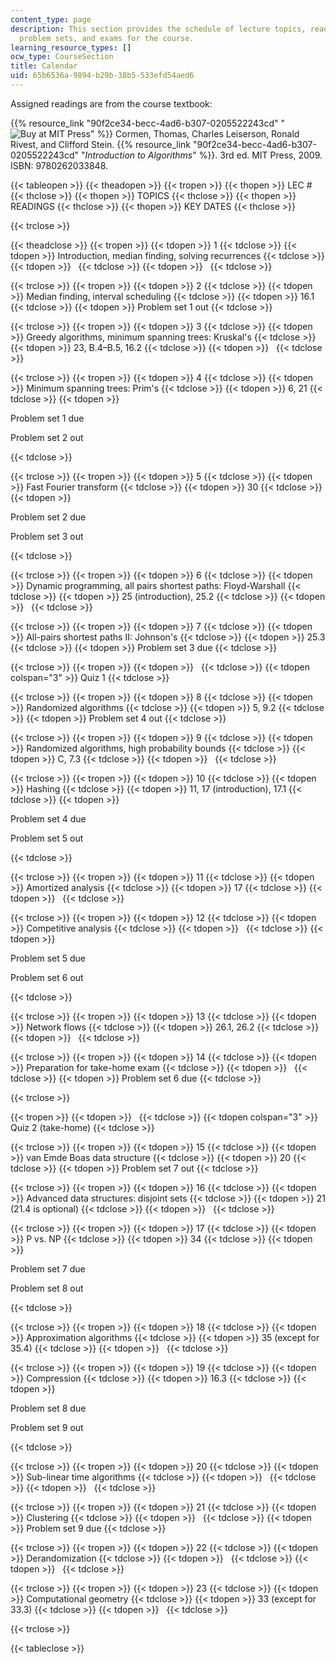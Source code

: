 ```yaml
---
content_type: page
description: This section provides the schedule of lecture topics, reading assignments,
  problem sets, and exams for the course.
learning_resource_types: []
ocw_type: CourseSection
title: Calendar
uid: 65b6536a-9894-b29b-38b5-533efd54aed6
---
```


Assigned readings are from the course textbook:

{{% resource_link "90f2ce34-becc-4ad6-b307-0205522243cd" "![Buy at MIT Press](/images/mp_logo.gif)" %}} Cormen, Thomas, Charles Leiserson, Ronald Rivest, and Clifford Stein. {{% resource_link "90f2ce34-becc-4ad6-b307-0205522243cd" "_Introduction to Algorithms_" %}}. 3rd ed. MIT Press, 2009. ISBN: 9780262033848.

{{< tableopen >}}
{{< theadopen >}}
{{< tropen >}}
{{< thopen >}}
LEC #
{{< thclose >}}
{{< thopen >}}
TOPICS
{{< thclose >}}
{{< thopen >}}
READINGS
{{< thclose >}}
{{< thopen >}}
KEY DATES
{{< thclose >}}

{{< trclose >}}

{{< theadclose >}}
{{< tropen >}}
{{< tdopen >}}
1
{{< tdclose >}}
{{< tdopen >}}
Introduction, median finding, solving recurrences
{{< tdclose >}}
{{< tdopen >}}
 
{{< tdclose >}}
{{< tdopen >}}
 
{{< tdclose >}}

{{< trclose >}}
{{< tropen >}}
{{< tdopen >}}
2
{{< tdclose >}}
{{< tdopen >}}
Median finding, interval scheduling
{{< tdclose >}}
{{< tdopen >}}
16.1
{{< tdclose >}}
{{< tdopen >}}
Problem set 1 out
{{< tdclose >}}

{{< trclose >}}
{{< tropen >}}
{{< tdopen >}}
3
{{< tdclose >}}
{{< tdopen >}}
Greedy algorithms, minimum spanning trees: Kruskal's
{{< tdclose >}}
{{< tdopen >}}
23, B.4–B.5, 16.2
{{< tdclose >}}
{{< tdopen >}}
 
{{< tdclose >}}

{{< trclose >}}
{{< tropen >}}
{{< tdopen >}}
4
{{< tdclose >}}
{{< tdopen >}}
Minimum spanning trees: Prim's
{{< tdclose >}}
{{< tdopen >}}
6, 21
{{< tdclose >}}
{{< tdopen >}}


Problem set 1 due

Problem set 2 out


{{< tdclose >}}

{{< trclose >}}
{{< tropen >}}
{{< tdopen >}}
5
{{< tdclose >}}
{{< tdopen >}}
Fast Fourier transform
{{< tdclose >}}
{{< tdopen >}}
30
{{< tdclose >}}
{{< tdopen >}}


Problem set 2 due

Problem set 3 out


{{< tdclose >}}

{{< trclose >}}
{{< tropen >}}
{{< tdopen >}}
6
{{< tdclose >}}
{{< tdopen >}}
Dynamic programming, all pairs shortest paths: Floyd-Warshall
{{< tdclose >}}
{{< tdopen >}}
25 (introduction), 25.2
{{< tdclose >}}
{{< tdopen >}}
 
{{< tdclose >}}

{{< trclose >}}
{{< tropen >}}
{{< tdopen >}}
7
{{< tdclose >}}
{{< tdopen >}}
All-pairs shortest paths II: Johnson's
{{< tdclose >}}
{{< tdopen >}}
25.3
{{< tdclose >}}
{{< tdopen >}}
Problem set 3 due
{{< tdclose >}}

{{< trclose >}}
{{< tropen >}}
{{< tdopen >}}
 
{{< tdclose >}}
{{< tdopen colspan="3" >}}
Quiz 1
{{< tdclose >}}

{{< trclose >}}
{{< tropen >}}
{{< tdopen >}}
8
{{< tdclose >}}
{{< tdopen >}}
Randomized algorithms
{{< tdclose >}}
{{< tdopen >}}
5, 9.2
{{< tdclose >}}
{{< tdopen >}}
Problem set 4 out
{{< tdclose >}}

{{< trclose >}}
{{< tropen >}}
{{< tdopen >}}
9
{{< tdclose >}}
{{< tdopen >}}
Randomized algorithms, high probability bounds
{{< tdclose >}}
{{< tdopen >}}
C, 7.3
{{< tdclose >}}
{{< tdopen >}}
 
{{< tdclose >}}

{{< trclose >}}
{{< tropen >}}
{{< tdopen >}}
10
{{< tdclose >}}
{{< tdopen >}}
Hashing
{{< tdclose >}}
{{< tdopen >}}
11, 17 (introduction), 17.1
{{< tdclose >}}
{{< tdopen >}}


Problem set 4 due

Problem set 5 out


{{< tdclose >}}

{{< trclose >}}
{{< tropen >}}
{{< tdopen >}}
11
{{< tdclose >}}
{{< tdopen >}}
Amortized analysis
{{< tdclose >}}
{{< tdopen >}}
17
{{< tdclose >}}
{{< tdopen >}}
 
{{< tdclose >}}

{{< trclose >}}
{{< tropen >}}
{{< tdopen >}}
12
{{< tdclose >}}
{{< tdopen >}}
Competitive analysis
{{< tdclose >}}
{{< tdopen >}}
 
{{< tdclose >}}
{{< tdopen >}}


Problem set 5 due

Problem set 6 out


{{< tdclose >}}

{{< trclose >}}
{{< tropen >}}
{{< tdopen >}}
13
{{< tdclose >}}
{{< tdopen >}}
Network flows
{{< tdclose >}}
{{< tdopen >}}
26.1, 26.2
{{< tdclose >}}
{{< tdopen >}}
 
{{< tdclose >}}

{{< trclose >}}
{{< tropen >}}
{{< tdopen >}}
14
{{< tdclose >}}
{{< tdopen >}}
Preparation for take-home exam
{{< tdclose >}}
{{< tdopen >}}
 
{{< tdclose >}}
{{< tdopen >}}
Problem set 6 due
{{< tdclose >}}

{{< trclose >}}

{{< tropen >}}
{{< tdopen >}}
 
{{< tdclose >}}
{{< tdopen colspan="3" >}}
Quiz 2 (take-home)
{{< tdclose >}}

{{< trclose >}}
{{< tropen >}}
{{< tdopen >}}
15
{{< tdclose >}}
{{< tdopen >}}
van Emde Boas data structure
{{< tdclose >}}
{{< tdopen >}}
20
{{< tdclose >}}
{{< tdopen >}}
Problem set 7 out
{{< tdclose >}}

{{< trclose >}}
{{< tropen >}}
{{< tdopen >}}
16
{{< tdclose >}}
{{< tdopen >}}
Advanced data structures: disjoint sets
{{< tdclose >}}
{{< tdopen >}}
21 (21.4 is optional)
{{< tdclose >}}
{{< tdopen >}}
 
{{< tdclose >}}

{{< trclose >}}
{{< tropen >}}
{{< tdopen >}}
17
{{< tdclose >}}
{{< tdopen >}}
P vs. NP
{{< tdclose >}}
{{< tdopen >}}
34
{{< tdclose >}}
{{< tdopen >}}


Problem set 7 due

Problem set 8 out


{{< tdclose >}}

{{< trclose >}}
{{< tropen >}}
{{< tdopen >}}
18
{{< tdclose >}}
{{< tdopen >}}
Approximation algorithms
{{< tdclose >}}
{{< tdopen >}}
35 (except for 35.4)
{{< tdclose >}}
{{< tdopen >}}
 
{{< tdclose >}}

{{< trclose >}}
{{< tropen >}}
{{< tdopen >}}
19
{{< tdclose >}}
{{< tdopen >}}
Compression
{{< tdclose >}}
{{< tdopen >}}
16.3
{{< tdclose >}}
{{< tdopen >}}


Problem set 8 due

Problem set 9 out


{{< tdclose >}}

{{< trclose >}}
{{< tropen >}}
{{< tdopen >}}
20
{{< tdclose >}}
{{< tdopen >}}
Sub-linear time algorithms
{{< tdclose >}}
{{< tdopen >}}
 
{{< tdclose >}}
{{< tdopen >}}
 
{{< tdclose >}}

{{< trclose >}}
{{< tropen >}}
{{< tdopen >}}
21
{{< tdclose >}}
{{< tdopen >}}
Clustering
{{< tdclose >}}
{{< tdopen >}}
 
{{< tdclose >}}
{{< tdopen >}}
Problem set 9 due
{{< tdclose >}}

{{< trclose >}}
{{< tropen >}}
{{< tdopen >}}
22
{{< tdclose >}}
{{< tdopen >}}
Derandomization
{{< tdclose >}}
{{< tdopen >}}
 
{{< tdclose >}}
{{< tdopen >}}
 
{{< tdclose >}}

{{< trclose >}}
{{< tropen >}}
{{< tdopen >}}
23
{{< tdclose >}}
{{< tdopen >}}
Computational geometry
{{< tdclose >}}
{{< tdopen >}}
33 (except for 33.3)
{{< tdclose >}}
{{< tdopen >}}
 
{{< tdclose >}}

{{< trclose >}}

{{< tableclose >}}